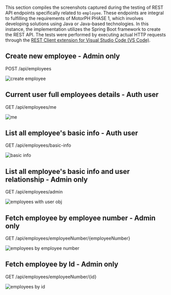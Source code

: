 This section compiles the screenshots captured during the testing of REST API endpoints specifically related to `employee`. These endpoints are integral to fulfilling the requirements of MotorPH PHASE 1, which involves developing solutions using Java or Java-based technologies. In this instance, the implementation utilizes the Spring Boot framework to create the REST API. The tests were performed by executing actual HTTP requests through the [REST Client extension for Visual Studio Code (VS Code)](https://marketplace.visualstudio.com/items?itemName=humao.rest-client).


## Create new employee - Admin only

POST /api/employees

![create employee](https://drive.google.com/uc?id=1f6_0-idIPrgjI1ak5RAigIa0ytp57vj2)


## Current user full employees details - Auth user

GET /api/employees/me

![me](https://drive.google.com/uc?id=1yGmblHWAA59NYvlz6Kxfk6u-phq88783)

## List all employee's basic info - Auth user

GET /api/employees/basic-info

![basic info](https://drive.google.com/uc?id=1B1cL1IfDZMNEhHIwc6Dh_ufOrT-ar_wQ)


## List all employee's basic info and user relationship - Admin only

GET /api/employees/admin

![employees with user obj](https://drive.google.com/uc?id=1mbkqOViqRaAv7yNAcPsz1dn8wrnB-HvD)


## Fetch employee by employee number - Admin only

GET /api/employees/employeeNumber/{employeeNumber}

![employees by employee number](https://drive.google.com/uc?id=1x4Ak3NCD9cN0BcgjwvD_Gvb4v0EFeNBb)


## Fetch employee by Id - Admin only

GET /api/employees/employeeNumber/{id}

![employees by id](https://drive.google.com/uc?id=19f0eiOB5deKNJMZYC2_DykeDDzWbZcWs)